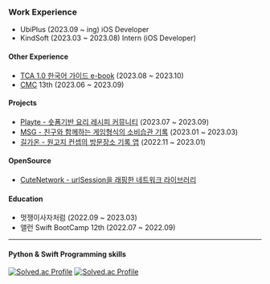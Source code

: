 ### Work Experience
- UbiPlus (2023.09 ~ ing) iOS Developer
- KindSoft (2023.03 ~ 2023.08) Intern (iOS Developer)

#### Other Experience
- [TCA 1.0 한국어 가이드 e-book](https://ridibooks.com/books/2773000087) (2023.08 ~ 2023.10)
- [CMC](https://cmc.makeus.in/) 13th (2023.06 ~ 2023.09)

#### Projects
- [Playte - 숏폼기반 요리 레시피 커뮤니티](https://github.com/stealmh/Re_Cipe_iOS) (2023.07 ~ 2023.09)
- [MSG - 친구와 함께하는 게임형식의 소비습관 기록](https://github.com/stealmh/Proejct-MSG) (2023.01 ~ 2023.03)
- [길가온 - 원고지 컨셉의 방문장소 기록 앱](https://github.com/stealmh/Gilgaon) (2022.11 ~ 2023.01)

#### OpenSource
- [CuteNetwork - urlSession을 래핑한 네트워크 라이브러리](https://github.com/stealmh/CuteNetwork)

#### Education
- 멋쟁이사자처럼 (2022.09 ~ 2023.03)
- 앨런 Swift BootCamp 12th (2022.07 ~ 2022.09)
---

#### Python & Swift Programming skills
[![Solved.ac Profile](http://mazassumnida.wtf/api/generate_badge?boj=stealmh)](https://solved.ac/stealmh)
[![Solved.ac Profile](http://mazassumnida.wtf/api/generate_badge?boj=swiftmaster)](https://solved.ac/swiftmaster/)



